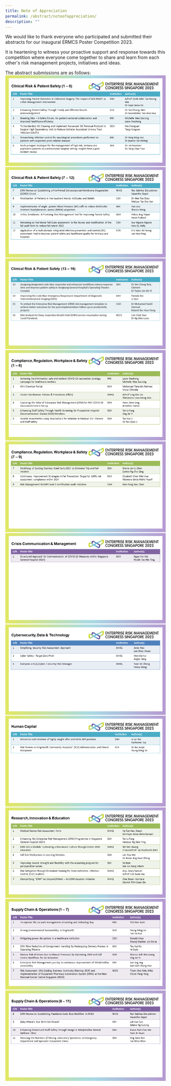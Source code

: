 ```yaml
---
title: Note of Appreciation
permalink: /abstract/noteofappreciation/
description: ""
---
```

We would like to thank everyone who participated and submitted their abstracts for our inaugural ERMCS Poster Competition 2023. 

It is heartening to witness your proactive support and response towards this competition where everyone come together to share and learn from each other's risk management projects, initiatives and ideas. 

The abstract submissions are as follows:
![](/images/ab1-11.PNG)
![](/images/ab2-11.PNG)
![](/images/ab3-11%20new.png)
![](/images/ab4-11.PNG)
![](/images/ab5-11.png)
![](/images/ab6-11.PNG)
![](/images/ab7-11.PNG)
![](/images/ab8-11.PNG)
![](/images/ab9-11.PNG)
![](/images/ab10-11.PNG)
![](/images/ab11-11.PNG)